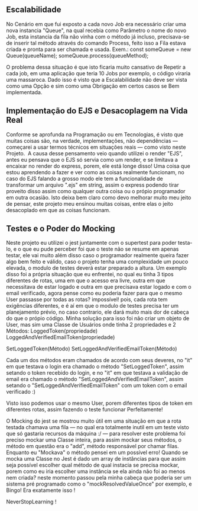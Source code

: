 ## Escalabilidade
No Cenário em que fui exposto a cada novo Job era necessário criar uma nova instancia "Queue", na qual recebia como Parâmetro o nome do novo Job, esta instancia da fila não vinha com o método já incluso, precisava-se de inserir tal método através do comando Process, feito isso a Fila estava criada e pronta para ser chamada e usada. Exem.: const someQueue = new Queue(queueName); someQueue.process(queueMethod);

O problema dessa situação é que isto ficaria muito cansativo de Repetir a cada job, em uma aplicação que teria 10 Jobs por exemplo, o código viraria uma massaroca. Dado isso é visto que a Escalabilidade não deve ser vista como uma Opção e sim como uma Obrigação em certos casos se Bem implementada.

## Implementação do EJS e Desacoplagem na Vida Real
Conforme se aprofunda na Programação ou em Tecnologias, é visto que muitas coisas são, na verdade, implementações, não dependências — começarei a usar termos técnicos em situações reais — como visto neste Projeto.  A causa desse pensamento veio quando utilizei o render "EJS", antes eu pensava que o EJS só servia como um render, e se limitava a encaixar no render do express, porem, ele está longe disso! Uma coisa que estou aprendendo a fazer e ver como as coisas realmente funcionam, no caso do EJS falando a grosso modo ele tem a funcionalidade de transformar um arquivo ".ejs" em string, assim o express podendo tirar proveito disso assim como qualquer outra coisa ou o própio programador em outra ocasião. Isto deixa bem claro como devo melhorar muito meu jeito de pensar, este projeto meu ensinou muitas coisas, entre elas o jeito desacoplado em que as coisas funcionam.

## Testes e o Poder do Mocking
Neste projeto eu utilizei o jest juntamente com o supertest para poder testa-lo, e o que eu pude perceber foi que o teste não se resume em apenas testar, ele vai muito além disso caso o programador realmente queira fazer algo bem feito e válido, caso o projeto tenha uma complexidade um pouco elevada, o modulo de testes deverá estar preparado a altura. Um exemplo disso foi a própria situação que eu enfrentei, no qual eu tinha 3 tipos diferentes de rotas, uma em que o acesso era livre, outra em que necessitava de estar logado e outra em que precisava estar logado e com o email verificado, agora pense como eu poderia fazer para que o mesmo User passasse por todas as rotas? impossível! pois, cada rota tem exigências diferentes, e é aí em que o modulo de testes precisa ter um planejamento prévio, no caso contrario, ele dará muito mais dor de cabeça do que o própio código. Minha solução para isso foi não criar um objeto de User, mas sim uma Classe de Usuários onde tinha 2 propriedades e 2 Métodos: LoggedToken(propriedade) LoggedAndVerifiedEmailToken(propriedade)

SetLoggedToken(Método) SetLoggedAndVerifiedEmailToken(Método)

Cada um dos métodos eram chamados de acordo com seus deveres, no "it" em que testava o login era chamado o método "SetLoggedToken", assim setando o token recebido do login, e no "it" em que testava a validação de email era chamado o método "SetLoggedAndVerifiedEmailToken", assim setando o "SetLoggedAndVerifiedEmailToken" com um token com o email verificado :)

Visto isso podemos usar o mesmo User, porem diferentes tipos de token em diferentes rotas, assim fazendo o teste funcionar Perfeitamente!

O Mocking do jest se mostrou muito útil em uma situação em que a rota testada chamava uma fila — no qual era totalmente inutil em um teste visto que só gastaria recursos da máquina :/ — para resolver este problema foi preciso mockar uma Classe inteira, para assim mockar seus métodos, o método em questão era o "add", método responsável por chamar filas. Enquanto eu "Mockava" o método pensei em um possível erro! Quando se mocka uma Classe no Jest é dado um array de instâncias para que assim seja possível escolher qual método de qual instacia se precisa mockar, porem como eu iria escolher uma instância se ela ainda não foi ao menos nem criada? neste momento passou pela minha cabeça que poderia ser um sistema pré programado como o "mockResolvedValueOnce" por exemplo, e Bingo! Era exatamente isso !

NeverStopLearning !
